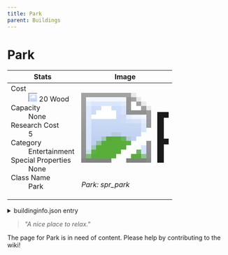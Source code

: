 ```yaml
---
title: Park
parent: Buildings
---
```

# Park

[//]: # (Pre-generated content)
<table><thead><tr><th>Stats</th><th>Image</th></tr></thead><tbody><tr><td><dl><dt>Cost</dt><dd><div class="resource-icon"><img style="object-position: -637px -751px;" src="https://tfe2-wiki.github.io/assets/sprites.png"></div> 20 Wood</dd><dt>Capacity</dt><dd>None</dd><dt>Research Cost</dt><dd>5</dd><dt>Category</dt><dd>Entertainment</dd><dt>Special Properties</dt><dd>None</dd><dt>Class Name</dt><dd>Park</dd></dl></td><td><style>.building-image {width: 200px;height: 200px;overflow: hidden;position: relative;}.building-image img {image-rendering: pixelated;object-fit: none;transform: scale(10);transform-origin: left top;position: absolute;left: 0;top: 0;}.resource-image {width: 200px;height: 200px;overflow: hidden;position: relative;}.resource-image img {image-rendering: pixelated;object-fit: none;transform: scale(20);transform-origin: left top;position: absolute;left: 0;top: 0;}.building-icon {width: 20px;height: 20px;overflow: hidden;position: relative;display: inline-block;}.building-icon img {image-rendering: pixelated;object-fit: none;transform: scale(1);transform-origin: left top;position: absolute;left: 0;top: 0;}.resource-icon {width: 20px;height: 20px;overflow: hidden;position: relative;display: inline-block;}.resource-icon img {image-rendering: pixelated;object-fit: none;transform: scale(2);transform-origin: left top;position: absolute;left: 0;top: 0;}</style><div class="building-image"><img style="object-position: -831px -969px;" src="https://tfe2-wiki.github.io/assets/sprites.png" alt="Park Back"><img style="object-position: -573px -223px;" src="https://tfe2-wiki.github.io/assets/sprites.png" alt="Park"></div><i>Park: spr_park</i></td></tr></tbody></table><details><summary>buildinginfo.json entry</summary>```json{  "className": "Park",  "food": 0,  "wood": 20,  "stone": 0,  "machineParts": 0,  "knowledge": 5,  "category": "Entertainment",  "unlockedByDefault": true,  "specialInfo": [],  "buttonBack": "spr_park_buttonbg"}```</details><blockquote><i>"A nice place to relax."</i></blockquote>

The page for Park is in need of content. Please help by contributing to the wiki!

